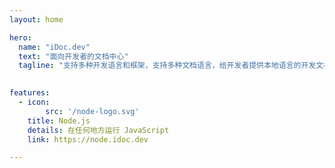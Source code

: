 ```yaml
---
layout: home

hero:
  name: "iDoc.dev"
  text: "面向开发者的文档中心"
  tagline: "支持多种开发语言和框架，支持多种文档语言，给开发者提供本地语言的开发文档。"
  

features:
  - icon:
        src: '/node-logo.svg'
    title: Node.js
    details: 在任何地方运行 JavaScript
    link: https://node.idoc.dev

---
```


